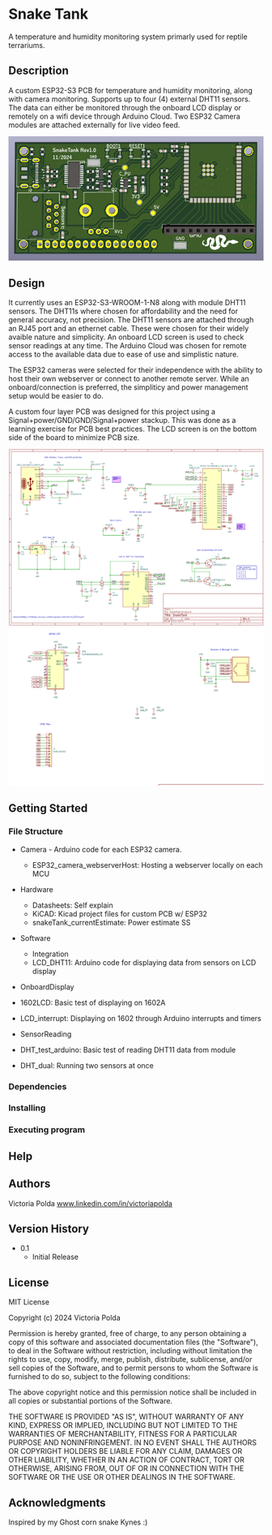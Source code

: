 # Snake Tank

A temperature and humidity monitoring system primarly used for reptile terrariums. 

## Description

A custom ESP32-S3 PCB for temperature and humidity monitoring, along with camera monitoring. Supports up to four (4) external DHT11 sensors. The data can either be monitored through the onboard LCD display or remotely on a wifi device through Arduino Cloud. Two ESP32 Camera modules are attached externally for live video feed.

![SnakeTank PCB in KiCad 3D View](images/pcb.PNG/?raw=true "SnakeTank PCB in KiCAD 3D viewer")

## Design

It currently uses an ESP32-S3-WROOM-1-N8 along with module DHT11 sensors. The DHT11s where chosen for affordability and the need for general accuracy, not precision.
The DHT11 sensors are attached through an RJ45 port and an ethernet cable. These were chosen for their widely avaible nature and simplicity.
An onboard LCD screen is used to check sensor readings at any time. 
The Arduino Cloud was chosen for remote access to the available data due to ease of use and simplistic nature.

The ESP32 cameras were selected for their independence with the ability to host their own webserver or connect to another remote server. While an onboard/connection is preferred, the simpliticy and power management setup would be easier to do.

A custom four layer PCB was designed for this project using a Signal+power/GND/GND/Signal+power stackup. This was done as a learning exercise for PCB best practices. The LCD screen is on the bottom side of the board to minimize PCB size.

![SnakeTank PCB Schematic Main](images/sch_1.PNG/?raw=true "SnakeTank PCB Schematic Main")
![SnakeTank PCB Schematic Peripherals](images/sch_2.PNG/?raw=true "SnakeTank PCB Schematic Periphs")

## Getting Started

### File Structure
- Camera - Arduino code for each ESP32 camera. 
   - ESP32_camera_webserverHost: Hosting a webserver locally on each MCU

- Hardware
   - Datasheets: Self explain
   - KiCAD: Kicad project files for custom PCB w/ ESP32
   - snakeTank_currentEstimate: Power estimate SS
 
- Software
  - Integration
   - LCD_DHT11: Arduino code for displaying data from sensors on LCD display
-    OnboardDisplay
   - 1602LCD: Basic test of displaying on 1602A
   - LCD_interrupt: Displaying on 1602 through Arduino interrupts and timers 
-    SensorReading
   - DHT_test_arduino: Basic test of reading DHT11 data from module
   - DHT_dual: Running two sensors at once

### Dependencies


### Installing


### Executing program


## Help

## Authors

Victoria Polda
www.linkedin.com/in/victoriapolda

## Version History

* 0.1
    * Initial Release

## License

MIT License

Copyright (c) 2024 Victoria Polda

Permission is hereby granted, free of charge, to any person obtaining a copy
of this software and associated documentation files (the "Software"), to deal
in the Software without restriction, including without limitation the rights
to use, copy, modify, merge, publish, distribute, sublicense, and/or sell
copies of the Software, and to permit persons to whom the Software is
furnished to do so, subject to the following conditions:

The above copyright notice and this permission notice shall be included in all
copies or substantial portions of the Software.

THE SOFTWARE IS PROVIDED "AS IS", WITHOUT WARRANTY OF ANY KIND, EXPRESS OR
IMPLIED, INCLUDING BUT NOT LIMITED TO THE WARRANTIES OF MERCHANTABILITY,
FITNESS FOR A PARTICULAR PURPOSE AND NONINFRINGEMENT. IN NO EVENT SHALL THE
AUTHORS OR COPYRIGHT HOLDERS BE LIABLE FOR ANY CLAIM, DAMAGES OR OTHER
LIABILITY, WHETHER IN AN ACTION OF CONTRACT, TORT OR OTHERWISE, ARISING FROM,
OUT OF OR IN CONNECTION WITH THE SOFTWARE OR THE USE OR OTHER DEALINGS IN THE
SOFTWARE.

## Acknowledgments

Inspired by my Ghost corn snake Kynes :) 
